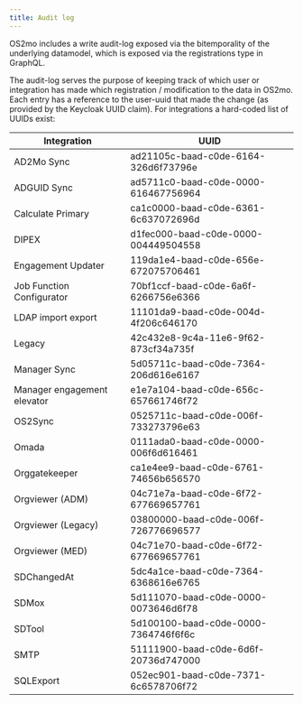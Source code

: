 ```yaml
---
title: Audit log
---
```


OS2mo includes a write audit-log exposed via the bitemporality of the
underlying datamodel, which is exposed via the registrations type in
GraphQL.

The audit-log serves the purpose of keeping track of which user or
integration has made which registration / modification to the data in
OS2mo. Each entry has a reference to the user-uuid that made the change
(as provided by the Keycloak UUID claim). For integrations a hard-coded
list of UUIDs exist:

| Integration                 | UUID                                 |
|-----------------------------|--------------------------------------|
| AD2Mo Sync                  | ad21105c-baad-c0de-6164-326d6f73796e |
| ADGUID Sync                 | ad5711c0-baad-c0de-0000-616467756964 |
| Calculate Primary           | ca1c0000-baad-c0de-6361-6c637072696d |
| DIPEX                       | d1fec000-baad-c0de-0000-004449504558 |
| Engagement Updater          | 119da1e4-baad-c0de-656e-672075706461 |
| Job Function Configurator   | 70bf1ccf-baad-c0de-6a6f-6266756e6366 |
| LDAP import export          | 11101da9-baad-c0de-004d-4f206c646170 |
| Legacy                      | 42c432e8-9c4a-11e6-9f62-873cf34a735f |
| Manager Sync                | 5d05711c-baad-c0de-7364-206d616e6167 |
| Manager engagement elevator | e1e7a104-baad-c0de-656c-657661746f72 |
| OS2Sync                     | 0525711c-baad-c0de-006f-733273796e63 |
| Omada                       | 0111ada0-baad-c0de-0000-006f6d616461 |
| Orggatekeeper               | ca1e4ee9-baad-c0de-6761-74656b656570 |
| Orgviewer (ADM)             | 04c71e7a-baad-c0de-6f72-677669657761 |
| Orgviewer (Legacy)          | 03800000-baad-c0de-006f-726776696577 |
| Orgviewer (MED)             | 04c71e70-baad-c0de-6f72-677669657761 |
| SDChangedAt                 | 5dc4a1ce-baad-c0de-7364-6368616e6765 |
| SDMox                       | 5d111070-baad-c0de-0000-0073646d6f78 |
| SDTool                      | 5d100100-baad-c0de-0000-7364746f6f6c |
| SMTP                        | 51111900-baad-c0de-6d6f-20736d747000 |
| SQLExport                   | 052ec901-baad-c0de-7371-6c6578706f72 |
